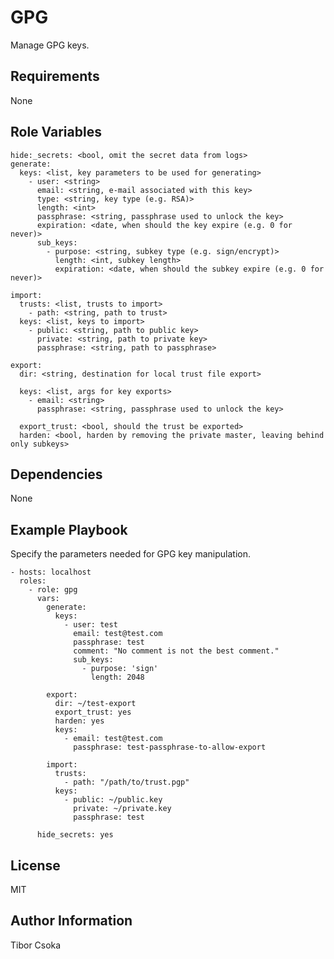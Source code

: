 GPG
=========

Manage GPG keys.

Requirements
------------

None

Role Variables
--------------

    hide:_secrets: <bool, omit the secret data from logs>
    generate: 
      keys: <list, key parameters to be used for generating>
        - user: <string>
          email: <string, e-mail associated with this key>
          type: <string, key type (e.g. RSA)>
          length: <int>
          passphrase: <string, passphrase used to unlock the key>
          expiration: <date, when should the key expire (e.g. 0 for never)>
          sub_keys:
            - purpose: <string, subkey type (e.g. sign/encrypt)>
              length: <int, subkey length>
              expiration: <date, when should the subkey expire (e.g. 0 for never)>
  
    import:
      trusts: <list, trusts to import>
        - path: <string, path to trust>
      keys: <list, keys to import>
        - public: <string, path to public key>
          private: <string, path to private key>
          passphrase: <string, path to passphrase>
    
    export: 
      dir: <string, destination for local trust file export>

      keys: <list, args for key exports>
        - email: <string> 
          passphrase: <string, passphrase used to unlock the key>

      export_trust: <bool, should the trust be exported>
      harden: <bool, harden by removing the private master, leaving behind only subkeys>

Dependencies
------------

None

Example Playbook
----------------
Specify the parameters needed for GPG key manipulation.

    - hosts: localhost
      roles:
        - role: gpg
          vars:
            generate:
              keys:
                - user: test
                  email: test@test.com
                  passphrase: test
                  comment: "No comment is not the best comment."
                  sub_keys:
                    - purpose: 'sign'
                      length: 2048

            export:
              dir: ~/test-export
              export_trust: yes
              harden: yes
              keys:
                - email: test@test.com
                  passphrase: test-passphrase-to-allow-export

            import:
              trusts:
                - path: "/path/to/trust.pgp"
              keys:
                - public: ~/public.key
                  private: ~/private.key
                  passphrase: test

          hide_secrets: yes

License
-------

MIT

Author Information
------------------

Tibor Csoka

